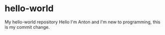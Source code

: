 # hello-world
My hello-world repository
Hello I'm Anton and I'm new to programming, this is my commit change.
